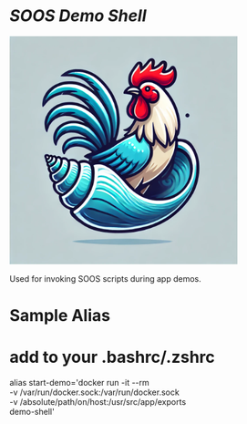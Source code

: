 # *SOOS Demo Shell*
<img src="https://github.com/eallard-soos/demo-shell/blob/main/demo-shell-logo.webp?raw=true" alt="Demo Shell Logo" width="400"/>

Used for invoking SOOS scripts during app demos.

# **Sample Alias**

# add to your .bashrc/.zshrc
alias start-demo='docker run -it --rm \
  -v /var/run/docker.sock:/var/run/docker.sock \
  -v /absolute/path/on/host:/usr/src/app/exports \
  demo-shell'